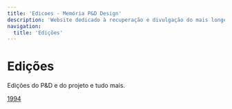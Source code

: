 ```yaml
---
title: 'Edicoes - Memória P&D Design'
description: 'Website dedicado à recuperação e divulgação do mais longevo evento científico do campo do design no Brasil.'
navigation:
  title: 'Edições'
---
```


# Edições

Edições do P&D e do projeto e tudo mais.

[1994](/edicoes/1994-1-ped-design/apresentacao)
